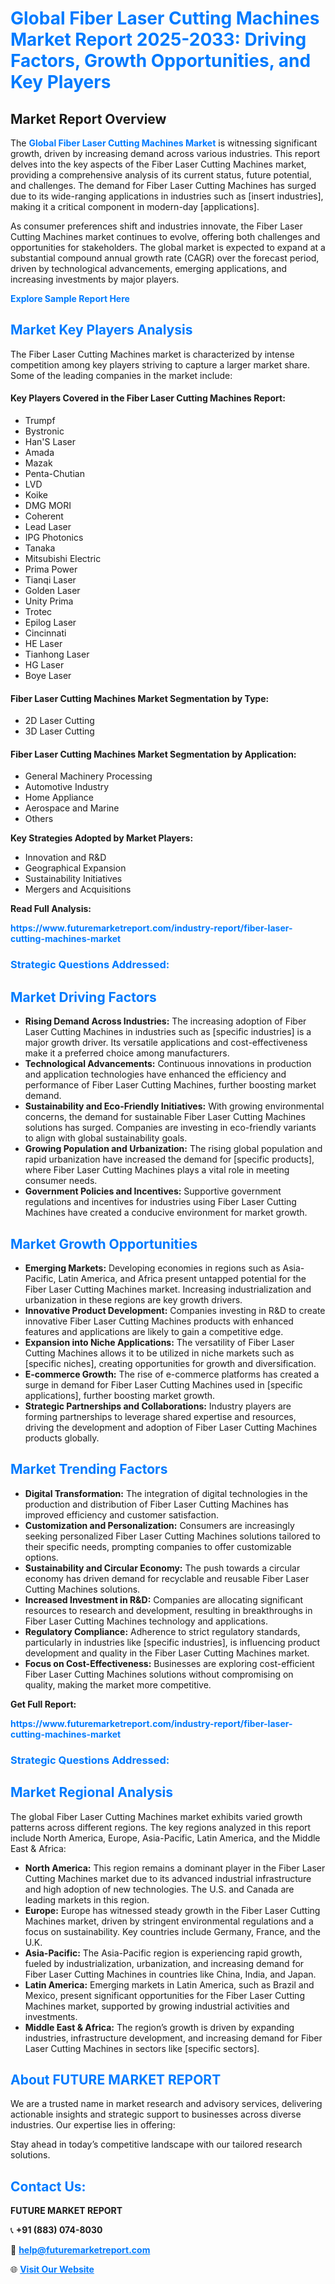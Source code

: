 <h1 style="color: #007BFF;">Global Fiber Laser Cutting Machines Market Report 2025-2033: Driving Factors, Growth Opportunities, and Key Players</h1>

<section id="overview">
<h2>Market Report Overview</h2>
<p>The <a href="https://www.futuremarketreport.com/industry-report/fiber-laser-cutting-machines-market" style="color: #007BFF; text-decoration: none;"><strong>Global Fiber Laser Cutting Machines Market</strong></a> is witnessing significant growth, driven by increasing demand across various industries. This report delves into the key aspects of the Fiber Laser Cutting Machines market, providing a comprehensive analysis of its current status, future potential, and challenges. The demand for Fiber Laser Cutting Machines has surged due to its wide-ranging applications in industries such as [insert industries], making it a critical component in modern-day [applications].</p>
<p>As consumer preferences shift and industries innovate, the Fiber Laser Cutting Machines market continues to evolve, offering both challenges and opportunities for stakeholders. The global market is expected to expand at a substantial compound annual growth rate (CAGR) over the forecast period, driven by technological advancements, emerging applications, and increasing investments by major players.</p>
</section>

<section id="overview">
<p><a href="https://www.futuremarketreport.com/request-sample/reportId=86920" style="color: #007BFF; text-decoration: none;"><strong>Explore Sample Report Here</strong></a></p>
</section>

<section id="key-players">
<h2 style="color: #007BFF;">Market Key Players Analysis</h2>
<p>The Fiber Laser Cutting Machines market is characterized by intense competition among key players striving to capture a larger market share. Some of the leading companies in the market include:</p>
<h4>Key Players Covered in the Fiber Laser Cutting Machines Report:</h4>
<ul><li>Trumpf</li><li>Bystronic</li><li>Han&#039;S Laser</li><li>Amada</li><li>Mazak</li><li>Penta-Chutian</li><li>LVD</li><li>Koike</li><li>DMG MORI</li><li>Coherent</li><li>Lead Laser</li><li>IPG Photonics</li><li>Tanaka</li><li>Mitsubishi Electric</li><li>Prima Power</li><li>Tianqi Laser</li><li>Golden Laser</li><li>Unity Prima</li><li>Trotec</li><li>Epilog Laser</li><li>Cincinnati</li><li>HE Laser</li><li>Tianhong Laser</li><li>HG Laser</li><li>Boye Laser</li></ul>
<h4>Fiber Laser Cutting Machines Market Segmentation by Type:</h4>
<ul><li>2D Laser Cutting</li><li>3D Laser Cutting</li></ul>

<h4>Fiber Laser Cutting Machines Market Segmentation by Application:</h4>
<ul><li>General Machinery Processing</li><li>Automotive Industry</li><li>Home Appliance</li><li>Aerospace and Marine</li><li>Others</li></ul>
<p><strong>Key Strategies Adopted by Market Players:</strong></p>
<ul>
<li>Innovation and R&D</li>
<li>Geographical Expansion</li>
<li>Sustainability Initiatives</li>
<li>Mergers and Acquisitions</li>
</ul>
</section>

<section>
<p><strong>Read Full Analysis: </strong></p><a href="https://www.futuremarketreport.com/industry-report/fiber-laser-cutting-machines-market" style="color: #007BFF; text-decoration: none;"><strong>https://www.futuremarketreport.com/industry-report/fiber-laser-cutting-machines-market</strong></a>
<h3 style="color: #007BFF;">Strategic Questions Addressed:</h3>
</section>

<section id="driving-factors">
<h2 style="color: #007BFF;">Market Driving Factors</h2>
<ul>
<li><strong>Rising Demand Across Industries:</strong> The increasing adoption of Fiber Laser Cutting Machines in industries such as [specific industries] is a major growth driver. Its versatile applications and cost-effectiveness make it a preferred choice among manufacturers.</li>
<li><strong>Technological Advancements:</strong> Continuous innovations in production and application technologies have enhanced the efficiency and performance of Fiber Laser Cutting Machines, further boosting market demand.</li>
<li><strong>Sustainability and Eco-Friendly Initiatives:</strong> With growing environmental concerns, the demand for sustainable Fiber Laser Cutting Machines solutions has surged. Companies are investing in eco-friendly variants to align with global sustainability goals.</li>
<li><strong>Growing Population and Urbanization:</strong> The rising global population and rapid urbanization have increased the demand for [specific products], where Fiber Laser Cutting Machines plays a vital role in meeting consumer needs.</li>
<li><strong>Government Policies and Incentives:</strong> Supportive government regulations and incentives for industries using Fiber Laser Cutting Machines have created a conducive environment for market growth.</li>
</ul>
</section>

<section id="growth-opportunities">
<h2 style="color: #007BFF;">Market Growth Opportunities</h2>
<ul>
<li><strong>Emerging Markets:</strong> Developing economies in regions such as Asia-Pacific, Latin America, and Africa present untapped potential for the Fiber Laser Cutting Machines market. Increasing industrialization and urbanization in these regions are key growth drivers.</li>
<li><strong>Innovative Product Development:</strong> Companies investing in R&D to create innovative Fiber Laser Cutting Machines products with enhanced features and applications are likely to gain a competitive edge.</li>
<li><strong>Expansion into Niche Applications:</strong> The versatility of Fiber Laser Cutting Machines allows it to be utilized in niche markets such as [specific niches], creating opportunities for growth and diversification.</li>
<li><strong>E-commerce Growth:</strong> The rise of e-commerce platforms has created a surge in demand for Fiber Laser Cutting Machines used in [specific applications], further boosting market growth.</li>
<li><strong>Strategic Partnerships and Collaborations:</strong> Industry players are forming partnerships to leverage shared expertise and resources, driving the development and adoption of Fiber Laser Cutting Machines products globally.</li>
</ul>
</section>

<section id="trending-factors">
<h2 style="color: #007BFF;">Market Trending Factors</h2>
<ul>
<li><strong>Digital Transformation:</strong> The integration of digital technologies in the production and distribution of Fiber Laser Cutting Machines has improved efficiency and customer satisfaction.</li>
<li><strong>Customization and Personalization:</strong> Consumers are increasingly seeking personalized Fiber Laser Cutting Machines solutions tailored to their specific needs, prompting companies to offer customizable options.</li>
<li><strong>Sustainability and Circular Economy:</strong> The push towards a circular economy has driven demand for recyclable and reusable Fiber Laser Cutting Machines solutions.</li>
<li><strong>Increased Investment in R&D:</strong> Companies are allocating significant resources to research and development, resulting in breakthroughs in Fiber Laser Cutting Machines technology and applications.</li>
<li><strong>Regulatory Compliance:</strong> Adherence to strict regulatory standards, particularly in industries like [specific industries], is influencing product development and quality in the Fiber Laser Cutting Machines market.</li>
<li><strong>Focus on Cost-Effectiveness:</strong> Businesses are exploring cost-efficient Fiber Laser Cutting Machines solutions without compromising on quality, making the market more competitive.</li>
</ul>
</section>

<section>
<p><strong>Get Full Report: </strong></p><a href="https://www.futuremarketreport.com/industry-report/fiber-laser-cutting-machines-market" style="color: #007BFF; text-decoration: none;"><strong>https://www.futuremarketreport.com/industry-report/fiber-laser-cutting-machines-market</strong></a>
<h3 style="color: #007BFF;">Strategic Questions Addressed:</h3>
</section>


<section id="regional-analysis">
<h2 style="color: #007BFF;">Market Regional Analysis</h2>
<p>The global Fiber Laser Cutting Machines market exhibits varied growth patterns across different regions. The key regions analyzed in this report include North America, Europe, Asia-Pacific, Latin America, and the Middle East & Africa:</p>
<ul>
<li><strong>North America:</strong> This region remains a dominant player in the Fiber Laser Cutting Machines market due to its advanced industrial infrastructure and high adoption of new technologies. The U.S. and Canada are leading markets in this region.</li>
<li><strong>Europe:</strong> Europe has witnessed steady growth in the Fiber Laser Cutting Machines market, driven by stringent environmental regulations and a focus on sustainability. Key countries include Germany, France, and the U.K.</li>
<li><strong>Asia-Pacific:</strong> The Asia-Pacific region is experiencing rapid growth, fueled by industrialization, urbanization, and increasing demand for Fiber Laser Cutting Machines in countries like China, India, and Japan.</li>
<li><strong>Latin America:</strong> Emerging markets in Latin America, such as Brazil and Mexico, present significant opportunities for the Fiber Laser Cutting Machines market, supported by growing industrial activities and investments.</li>
<li><strong>Middle East & Africa:</strong> The region’s growth is driven by expanding industries, infrastructure development, and increasing demand for Fiber Laser Cutting Machines in sectors like [specific sectors].</li>
</ul>
</section>

<footer>
<h2 style="color: #007BFF;">About FUTURE MARKET REPORT</h2>
<p>We are a trusted name in market research and advisory services, delivering actionable insights and strategic support to businesses across diverse industries. Our expertise lies in offering:</p>

<p>Stay ahead in today’s competitive landscape with our tailored research solutions.</p>

<h2 style="color: #007BFF;">Contact Us:</h2>
<p><strong>FUTURE MARKET REPORT</strong></p>
<p>📞 <strong>+91 (883) 074-8030</strong></p>
<p>📧 <strong><a href="mailto:help@futuremarketreport.com" style="color: #007BFF;">help@futuremarketreport.com</a></strong></p>
<p>🌐 <strong><a href="https://www.futuremarketreport.com/" style="color: #007BFF;">Visit Our Website</a></strong></p>
</footer>
